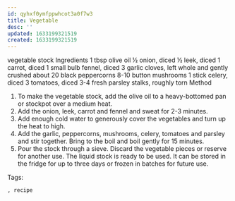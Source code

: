 ```yaml
---
id: qyhxf0ymfppwhcot3a0f7w3
title: Vegetable
desc: ''
updated: 1633199321519
created: 1633199321519
---
```


vegetable stock
Ingredients
1 tbsp olive oil
½ onion, diced
½ leek, diced
1 carrot, diced
1 small bulb fennel, diced
3 garlic cloves, left whole and gently crushed
about 20 black peppercorns
8-10 button mushrooms
1 stick celery, diced
3 tomatoes, diced
3-4 fresh parsley stalks, roughly torn
Method
1. To make the vegetable stock, add the olive oil to a heavy-bottomed pan or stockpot over a medium heat.
2. Add the onion, leek, carrot and fennel and sweat for 2-3 minutes.
3. Add enough cold water to generously cover the vegetables and turn up the heat to high.
4. Add the garlic, peppercorns, mushrooms, celery, tomatoes and parsley and stir together. Bring to the boil and boil gently for 15 minutes.
5. Pour the stock through a sieve. Discard the vegetable pieces or reserve for another use. The liquid stock is ready to be used. It can be stored in the fridge for up to three days or frozen in batches for future use.

Tags:
  
    , recipe
